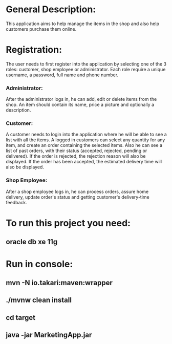 # General Description:
This application aims to help manage the items in the shop and also help customers purchase them online.
# Registration:
The user needs to first register into the application by selecting one of the 3 roles: customer, shop employee or administrator. 
Each role require a unique username, a password, full name and phone number. 
### Administrator: 
After the administrator logs in, he can add, edit or delete items from the shop. 
An item should contain its name, price a picture and optionally a description. 
### Customer:
A customer needs to login into the application where he will be able to see a list with all the items.
A logged in customers can select any quantity for any item, and create an order containing the selected items. 
Also he can see a list of past orders, with their status (accepted, rejected, pending or delivered). 
If the order is rejected, the rejection reason will also be displayed. 
If the order has been accepted, the estimated delivery time will also be displayed. 
### Shop Employee:
After a shop employee logs in, he can process orders, assure home delivery, update order's status and getting customer's delivery-time feedback.

# To run this project you need:

## oracle db xe 11g

# Run in console:

## mvn -N io.takari:maven:wrapper

## ./mvnw clean install 

## cd target

## java -jar MarketingApp.jar
